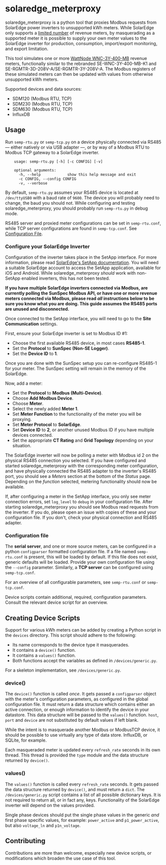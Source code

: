 # solaredge_meterproxy

solaredge_meterproxy is a python tool that proxies Modbus requests from SolarEdge power inverters to unsupported kWh meters. While SolarEdge only supports a [limited number](https://www.solaredge.com/se-supported-devices) of revenue meters, by masquerading as a supported meter it is possible to supply your own meter values to the SolarEdge inverter for production, consumption, import/export monitoring, and export limitation.

This tool simulates one or more [WattNode WNC-3Y-400-MB](https://ctlsys.com/product/wattnode-modbus/) revenue meters, functionally similar to the rebranded SE-WNC-3Y-400-MB-K1 and SE-RGMTR-3D-208V-A/SE-RGMTR-3Y-208V-A. The Modbus registers of these simulated meters can then be updated with values from otherwise unsupported kWh meters.

Supported devices and data sources:

* SDM120 (Modbus RTU, TCP)
* SDM230 (Modbus RTU, TCP)
* SDM630 (Modbus RTU, TCP)
* InfluxDB


## Usage

Run `semp-rtu.py` or `semp-tcp.py` on a device physically connected via RS485 &mdash; either natively or via USB adapter &mdash;, or by way of a Modbus RTU to Modbus TCP gateway to a SolarEdge inverter. 
```
    usage: semp-rtu.py [-h] [-c CONFIG] [-v]

    optional arguments:
      -h, --help            show this help message and exit
      -c CONFIG, --config CONFIG
      -v, --verbose
```

By default, `semp-rtu.py` assumes your RS485 device is located at `/dev/ttyUSB0` with a baud rate of `9600`. The device you will probably need to change, the baud you should not. While configuring and testing solaredge_meterproxy, you should probably run `semp-rtu.py` in debug mode.

RS485 server and proxied meter configurations can be set in `semp-rtu.conf`, while TCP server configurations are found in `semp-tcp.conf`. See [Configuration File](https://github.com/nmakel/solaredge_meterproxy#configuration-file).

### Configure your SolarEdge Inverter

Configuration of the inverter takes place in the SetApp interface. For more information, please read [SolarEdge's SetApp documentation](https://www.solaredge.com/products/installer-tools/setapp). You will need a suitable SolarEdge account to access the SetApp application, available for iOS and Android. While solaredge_meterproxy _should_ work with non-SetApp enabled inverters, this has not been tested.

__If you have multiple SolarEdge inverters connected via Modbus, are currently polling the SunSpec Modbus API, or have one or more revenue meters connected via Modbus, please read _all_ instructions below to be sure you know what you are doing. This guide assumes the RS485 ports are unused and disconnected.__

Once connected to the SetApp interface, you will need to go to the __Site Communication__ settings.

First, ensure your SolarEdge inverter is set to Modbus ID #1:

- Choose the first available RS485 device, in most cases __RS485-1__.
- Set the __Protocol__ to __SunSpec (Non-SE Logger)__.
- Set the __Device ID__ to __1__.

Once you are done with the SunSpec setup you can re-configure RS485-1 for your meter. The SunSpec setting will remain in the memory of the SolarEdge.

Now, add a meter:

- Set the __Protocol__ to __Modbus (Multi-Device)__.
- Choose __Add Modbus Device__.
- Choose __Meter__.
- Select the newly added __Meter 1__.
- Set __Meter Function__ to the functionality of the meter you will be proxying.
- Set __Meter Protocol__ to __SolarEdge__.
- Set __Device ID__ to __2__, or another unused Modbus ID if you have multiple devices connected.
- Set the appropriate __CT Rating__ and __Grid Topology__ depending on your situation.

The SolarEdge inverter will now be polling a meter with Modbus id 2 on the physical RS485 connection you selected. If you have configured and started solaredge_meterproxy with the corresponding meter configuration, and have physically connected the RS485 adapter to the inverter's RS485 port, you should see a _Meters_ section at the bottom of the _Status_ page. Depending on the _function_ selected, metering functionality should now be available.

If, after configuring a meter in the SetApp interface, you only see meter connection errors, set `log_level` to `debug` in your configuration file. After starting solaredge_meterproxy you should see Modbus read requests from the inverter. If you do, please open an issue with copies of these and your configuration file. If you don't, check your physical connection and RS485 adapter.

### Configuration file

The __serial server__, and one or more source meters, can be configured in a python `configparser` formatted configuration file. If a file named `semp-rtu.conf` is present, this will be loaded by default. If this file does not exist, generic defaults will be loaded. Provide your own configuration file using the `--config` parameter. Similarly, a __TCP server__ can be configured using `semp-tcp.conf`.

For an overview of all configurable parameters, see `semp-rtu.conf` or `semp-tcp.conf`.

Device scripts contain additional, required, configuration parameters. Consult the relevant device script for an overview.

## Creating Device Scripts

Support for various kWh meters can be added by creating a Python script in the `devices` directory. This script should adhere to the following:

* Its name corresponds to the device type it masquerades.
* It contains a `device()` function.
* It contains a `values()` function.
* Both functions accept the variables as defined in `/devices/generic.py`.

For a skeleton implementation, see `/devices/generic.py`.

### device()

The `device()` function is called _once_. It gets passed a `configparser` object with the meter's configuration parameters, as configured in the global configuration file. It must return a data structure which contains either an active connection, or enough information to identify the device in your datastore. This data structure will be passed to the `values()` function. `host`, `port` and `device` are not substituted by default values if left blank. 

While the intent is to masquerade another Modbus or ModbusTCP device, it should be possible to use virtually any type of data store. InfluxDB, or SQLite, for example.

Each masqueraded meter is updated every `refresh_rate` seconds in its own thread. This thread is provided the `type` module and the data structure returned by `device()`.

### values()

The `values()` function is called every `refresh_rate` seconds. It gets passed the data structure returned by `device()`, and must return a `dict`. The `/devices/generic.py` script contains a list of all possible dictionary keys. It is not required to return all, or in fact any, keys. Functionality of the SolarEdge inverter will depend on the values provided.

Single phase devices should put the single phase values in the generic _and_ first phase specific values, for example: `power_active` and `p1_power_active`, but also `voltage_ln` and `p1n_voltage`.


## Contributing

Contributions are more than welcome, especially new device scripts, or modifications which broaden the use case of this tool.
